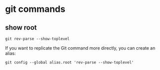 # git commands

## show root
`git rev-parse --show-toplevel`

If you want to replicate the Git command more directly, you can create an alias:

`git config --global alias.root 'rev-parse --show-toplevel' `
